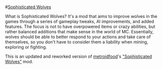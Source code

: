#[Sophisticated Wolves](http://www.minecraftforum.net/forums/mapping-and-modding/minecraft-mods/1288717-nightkoshs-mods)

What is Sophisticated Wolves? It's a mod that aims to improve wolves in the games through a series of gameplay tweaks, AI improvements, and added features. The focus is not to have overpowered items or crazy abilities, but rather balanced additions that make sense in the world of MC. Essentially, wolves should be able to better respond to your actions and take care of themselves, so you don't have to consider them a liability when mining, exploring or fighting.

This is an updated and reworked version of [metroidfood](http://www.minecraftforum.net/members/metroidfood)'s ["Sophisticated Wolves"](http://www.minecraftforum.net/forums/mapping-and-modding/minecraft-mods/1276521) mod.